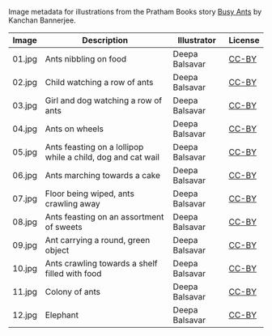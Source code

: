 Image metadata for illustrations from the Pratham Books story [Busy Ants](https://storyweaver.org.in/stories/1052-busy-ants) by Kanchan Bannerjee.

Image | Description | Illustrator | License
----- | ----------- | ----------- | -------
01.jpg | Ants nibbling on food  | Deepa Balsavar | [CC-BY](https://creativecommons.org/licenses/by/4.0/)
02.jpg | Child watching a row of ants | Deepa Balsavar | [CC-BY](https://creativecommons.org/licenses/by/4.0/)
03.jpg | Girl and dog watching a row of ants | Deepa Balsavar | [CC-BY](https://creativecommons.org/licenses/by/4.0/)
04.jpg | Ants on wheels  | Deepa Balsavar | [CC-BY](https://creativecommons.org/licenses/by/4.0/)
05.jpg | Ants feasting on a lollipop while a child, dog and cat wail | Deepa Balsavar | [CC-BY](https://creativecommons.org/licenses/by/4.0/)
06.jpg | Ants marching towards a cake | Deepa Balsavar | [CC-BY](https://creativecommons.org/licenses/by/4.0/)
07.jpg | Floor being wiped, ants crawling away  | Deepa Balsavar | [CC-BY](https://creativecommons.org/licenses/by/4.0/)
08.jpg | Ants feasting on an assortment of sweets  | Deepa Balsavar | [CC-BY](https://creativecommons.org/licenses/by/4.0/)
09.jpg | Ant carrying a round, green object | Deepa Balsavar | [CC-BY](https://creativecommons.org/licenses/by/4.0/)
10.jpg | Ants crawling towards a shelf filled with food  | Deepa Balsavar | [CC-BY](https://creativecommons.org/licenses/by/4.0/)
11.jpg | Colony of ants  | Deepa Balsavar | [CC-BY](https://creativecommons.org/licenses/by/4.0/)
12.jpg | Elephant | Deepa Balsavar | [CC-BY](https://creativecommons.org/licenses/by/4.0/)